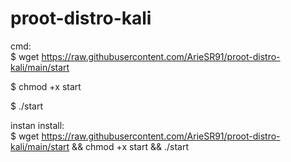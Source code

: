 # proot-distro-kali

cmd:\
$ wget https://raw.githubusercontent.com/ArieSR91/proot-distro-kali/main/start

$ chmod +x start

$ ./start



instan install:\
$ wget https://raw.githubusercontent.com/ArieSR91/proot-distro-kali/main/start && chmod +x start && ./start
